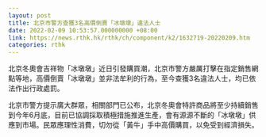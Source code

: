 ```yaml
---
layout: post
title: 北京市警方查獲3名高價倒賣「冰墩墩」違法人士
date: 2022-02-09 10:53:57.000000000 +08:00
link: https://news.rthk.hk/rthk/ch/component/k2/1632719-20220209.htm
categories: rthk
---
```


北京冬奧會吉祥物「冰墩墩」近日引發購買潮，北京市警方嚴厲打擊在指定銷售網點等地，高價倒賣「冰墩墩」並非法牟利的行為，至今查獲3名違法人士，均已依法作出行政處罰。

北京市警方提示廣大群眾，相關部門已公布，北京冬奧會特許商品將至少持續銷售到今年6月底，目前已協調採取積極措施推進生產，會有源源不斷的「冰墩墩」供應到市場。民眾應理性消費，切勿從「黃牛」手中高價購買，以免受到經濟損失。
